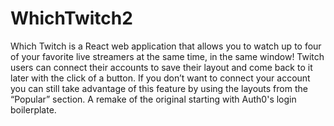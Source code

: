 # WhichTwitch2
Which Twitch is a React web application that allows you to watch  up to four of your favorite live streamers at the same time, in the same window! Twitch users can connect their accounts to save their layout and come back to it later with the click of a button. If you don’t want to connect your account you can still take advantage of this feature by using the layouts from the “Popular” section. A remake of the original starting with Auth0's login boilerplate.
